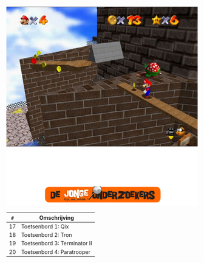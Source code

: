 ![Boek 5: Toetsenbord](Voorpagina5.png)

`#`|Omschrijving
---|---
17|Toetsenbord 1: Qix
18|Toetsenbord 2: Tron
19|Toetsenbord 3: Terminator II
20|Toetsenbord 4: Paratrooper
